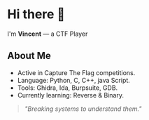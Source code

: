 # Hi there 👋

I'm **Vincent** — a CTF Player

## About Me
- Active in Capture The Flag competitions.
- Language: Python, C, C++, java Script.
- Tools: Ghidra, Ida, Burpsuite, GDB.
- Currently learning: Reverse & Binary.

> *"Breaking systems to understand them."*
